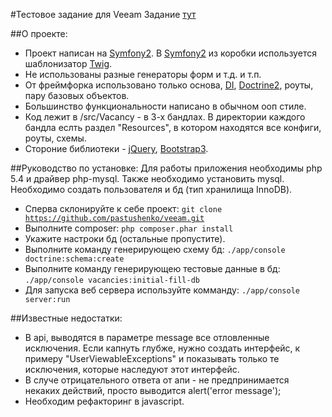 #Тестовое задание для Veeam
Задание [тут](task.txt)

##О проекте:
* Проект написан на [Symfony2](http://symfony.com/).
В [Symfony2](http://symfony.com/) из коробки используется шаблонизатор [Twig](http://twig.sensiolabs.org/).
* Не использованы разные генераторы форм и т.д. и т.п.
* От фреймфорка использовано только основа, [DI](http://symfony.com/doc/current/components/dependency_injection/introduction.html), [Doctrine2](http://www.doctrine-project.org/), роуты, пару базовых объектов.
* Большинство функциональности написано в обычном ооп стиле.
* Код лежит в /src/Vacancy - в 3-х бандлах. В директории каждого бандла еслть раздел "Resources", в котором находятся все конфиги, роуты, схемы.
* Стороние библиотеки - [jQuery](https://jquery.org/), [Bootstrap3](http://getbootstrap.com/).

##Руководство по установке:
Для работы приложения необходимы php 5.4 и драйвер php-mysql.
Также необходимо установить mysql.
Необходимо создать пользователя и бд (тип хранилища InnoDB).
* Сперва склонируйте к себе проект: <code>git clone https://github.com/pastushenko/veeam.git</code>
* Выполните composer: <code>php composer.phar install</code>
* Укажите настроки бд (остальные пропустите).
* Выполните команду генерирующею схему бд: <code>./app/console doctrine:schema:create</code>
* Выполните команду генерирующею тестовые данные в бд: <code>./app/console vacancies:initial-fill-db</code>
* Для запуска веб сервера используйте комманду: <code>./app/console server:run</code>

##Известные недостатки:
* В api, выводятся в параметре message все отловленные исключения.
Если капнуть глубже, нужно создать интерфейс, к примеру "UserViewableExceptions" и показывать только те исключения, которые наследуют этот интерфейс.
* В случе отрицательного ответа от апи - не предпринимается некаких действий, просто выводится alert('error message');
* Необходим рефакторинг в javascript.